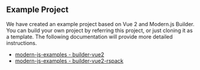 ## Example Project

We have created an example project based on Vue 2 and Modern.js Builder. You can build your own project by referring this project, or just cloning it as a template. The following documentation will provide more detailed instructions.

- [modern-js-examples - builder-vue2](https://github.com/web-infra-dev/modern-js-examples/tree/main/examples/builder-vue2)
- [modern-js-examples - builder-vue2-rspack](https://github.com/web-infra-dev/modern-js-examples/tree/main/examples/builder-vue2-rspack)
